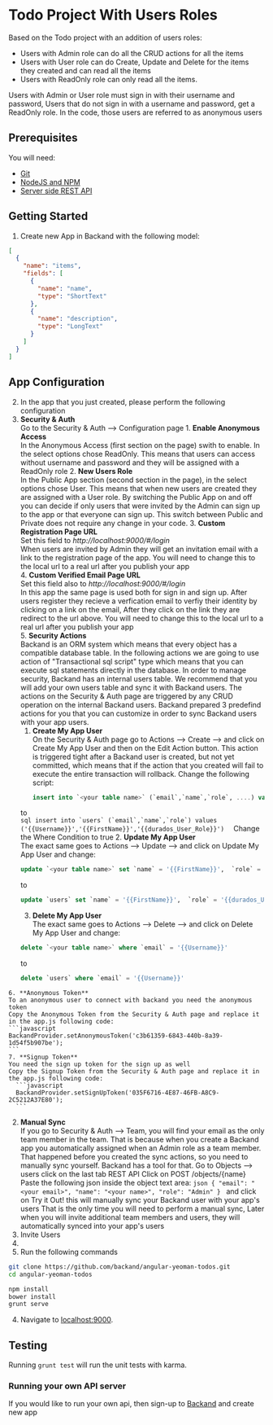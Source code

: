 # Todo Project With Users Roles
Based on the Todo project with an addition of users roles:
* Users with Admin role can do all the CRUD actions for all the items
* Users with User role can do Create, Update and Delete for the items they created and can read all the items
* Users with ReadOnly role can only read all the items.

Users with Admin or User role must sign in with their username and password,
Users that do not sign in with a username and password, get a ReadOnly role.
In the code, those users are referred to as anonymous users

## Prerequisites
You will need:
* [Git](http://git-scm.com/)
* [NodeJS and NPM](https://gist.github.com/isaacs/579814)
* [Server side REST API](https://www.backand.com)

## Getting Started
1. Create new App in Backand with the following model:

  ```json
  [
    {
      "name": "items",
      "fields": [
        {
          "name": "name",
          "type": "ShortText"
        },
        {
          "name": "description",
          "type": "LongText"
        }
      ]
    }
  ]
  ```
## App Configuration
2. In the app that you just created, please perform the following configuration   
  1. **Security & Auth**   
  Go to the Security & Auth --> Configuration page
    1. **Enable Anonymous Access**   
    In the Anonymous Access (first section on the page) swith to enable.
    In the select options chose ReadOnly.
    This means that users can access without username and password and they will be assigned with a ReadOnly role
    2. **New Users Role**   
    In the Public App section (second section in the page), in the select options chose User.
    This means that when new users are created they are assigned with a User role.
    By switching the Public App on and off you can decide if only users that were invited by the Admin can sign up to the app     or that everyone can sign up. This switch between Public and Private does not require any change in your code.
    3. **Custom Registration Page URL**  
    Set this field to *http://localhost:9000/#/login*  
    When users are invited by Admin they will get an invitation email with a link to the registration page of the app.
    You will need to change this to the local url to a real url after you publish your app  
    4. **Custom Verified Email Page URL**  
    Set this field also to *http://localhost:9000/#/login*  
    In this app the same page is used both for sign in and sign up.
    After users register they recieve a verfication email to verfiy their identity by clicking on a link on the email, 
    After they click on the link they are redirect to the url above.
    You will need to change this to the local url to a real url after you publish your app  
    5. **Security Actions**  
    Backand is an ORM system which means that every object has a compatible database table.
    In the following actions we are going to use action of "Transactional sql script" type which means that you can execute sql statements directly in the database. 
    In order to manage security, Backand has an internal users table. We recommend that you will add your own users table and sync it with Backand users.
    The actions on the Security & Auth page are triggered by any CRUD operation on the internal Backand users.
    Backand prepared 3 predefind actions for you that you can customize in order to sync Backand users with your app users.
      1. **Create My App User**  
      On the Security & Auth page go to Actions --> Create --> and click on Create My App User
      and then on the Edit Action button.
      This action is triggered tight after a Backand user is created, but not yet committed, which means that if the action that you created will fail to execute the entire transaction will rollback.
      Change the following script:  
          ```sql
          insert into `<your table name>` (`email`,`name`,`role`, ....) values ('{{Username}}','{{FirstName}}','{{durados_User_Role}}',....) 
          ```
      to  
          ```sql
          insert into `users` (`email`,`name`,`role`) values ('{{Username}}','{{FirstName}}','{{durados_User_Role}}') 
          ```
      Change the Where Condition to true
      2. **Update My App User**  
      The exact same goes to Actions --> Update --> and click on Update My App User
      and change:  
        ```sql
        update `<your table name>` set `name` = '{{FirstName}}',  `role` = '{{durados_User_Role}}'.... where `email` = '{{Username}}'
        ```
      to  
        ```sql
        update `users` set `name` = '{{FirstName}}',  `role` = '{{durados_User_Role}}' where `email` = '{{Username}}'
        ```
      3. **Delete My App User**  
      The exact same goes to Actions --> Delete --> and click on Delete My App User
      and change:  
        ```sql
        delete `<your table name>` where `email` = '{{Username}}'
        ```
      to  
        ```sql
        delete `users` where `email` = '{{Username}}'
        ```
    6. **Anonymous Token**  
    To an anonymous user to connect with backand you need the anonymous token
    Copy the Anonymous Token from the Security & Auth page and replace it in the app.js following code:
    ```javascript
    BackandProvider.setAnonymousToken('c3b61359-6843-440b-8a39-1d54f5b907be');
    ```
    7. **Signup Token**  
    You need the sign up token for the sign up as well
    Copy the Signup Token from the Security & Auth page and replace it in the app.js following code:
      ```javascript
      BackandProvider.setSignUpToken('035F6716-4E87-46FB-A8C9-2C5212A37E80');
      ```
  2. **Manual Sync**  
  If you go to Security & Auth --> Team, you will find your email as the only team member in the team.
  That is because when you create a Backand app you automatically assigned when an Admin role as a team member.
  That happened before you created the sync actions, so you need to manually sync yourself.
  Backand has a tool for that.
  Go to Objects --> users click on the last tab REST API
  Click on POST /objects/{name}
  Paste the following json inside the object text area:
    ```json
    {
    "email": "<your email>",
    "name": "<your name>",
    "role": "Admin"
    }
    ```
  and click on Try it Out!
  this will manually sync your Backand user with your app's users
  That is the only time you will need to perform a manual sync,
  Later when you will invite additional team members and users, they will automatically synced into your app's users
  3. Invite Users
  4.
3. Run the following commands

  ```bash
  git clone https://github.com/backand/angular-yeoman-todos.git
  cd angular-yeoman-todos

  npm install
  bower install
  grunt serve
  ```

4. Navigate to [localhost:9000](http://localhost:9000).


## Testing

Running `grunt test` will run the unit tests with karma.

### Running your own API server

If you would like to run your own api, then sign-up to [Backand](https://wwww.backand.com) and create new app

